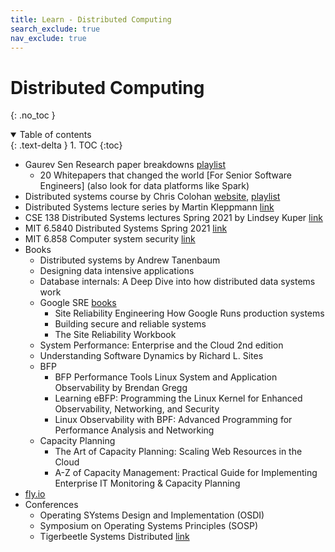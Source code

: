 ```yaml
---
title: Learn - Distributed Computing
search_exclude: true
nav_exclude: true
---
```


<!-- prettier-ignore-start -->
# Distributed Computing
{: .no_toc }

<details open markdown="block">
  <summary>
    Table of contents
  </summary>
  {: .text-delta }
1. TOC
{:toc}
</details>

<!-- prettier-ignore-end -->

-   Gaurev Sen Research paper breakdowns [playlist](https://www.youtube.com/playlist?list=PLMCXHnjXnTnv5Pd3O1bKGHNU4mkvribaB)
    -   20 Whitepapers that changed the world [For Senior Software Engineers] (also look for data platforms like Spark)
-   Distributed systems course by Chris Colohan [website](https://www.distributedsystemscourse.com/), [playlist](https://www.youtube.com/playlist?list=PLOE1GTZ5ouRPbpTnrZ3Wqjamfwn_Q5Y9A)
-   Distributed Systems lecture series by Martin Kleppmann [link](https://www.youtube.com/playlist?list=PLeKd45zvjcDFUEv_ohr_HdUFe97RItdiB)
-   CSE 138 Distributed Systems lectures Spring 2021 by Lindsey Kuper [link](https://www.youtube.com/playlist?list=PLNPUF5QyWU8PydLG2cIJrCvnn5I_exhYx)
-   MIT 6.5840 Distributed Systems Spring 2021 [link](https://www.youtube.com/playlist?list=PLrw6a1wE39_tb2fErI4-WkMbsvGQk9_UB)
-   MIT 6.858 Computer system security [link](https://www.youtube.com/playlist?list=PLA6Ht2dJt3SLdj0t--M5EjjpmDU5gLrYD)
-   Books
    -   Distributed systems by Andrew Tanenbaum
    -   Designing data intensive applications
    -   Database internals: A Deep Dive into how distributed data systems work
    -   Google SRE [books](https://sre.google/books/)
        -   Site Reliability Engineering How Google Runs production systems
        -   Building secure and reliable systems
        -   The Site Reliability Workbook
    -   System Performance: Enterprise and the Cloud 2nd edition
    -   Understanding Software Dynamics by Richard L. Sites
    -   BFP
        -   BFP Performance Tools Linux System and Application Observability by Brendan Gregg
        -   Learning eBFP: Programming the Linux Kernel for Enhanced Observability, Networking, and Security
        -   Linux Observability with BPF: Advanced Programming for Performance Analysis and Networking
    -   Capacity Planning
        -   The Art of Capacity Planning: Scaling Web Resources in the Cloud
        -   A-Z of Capacity Management: Practical Guide for Implementing Enterprise IT Monitoring & Capacity Planning
-   [fly.io](https://fly.io/dist-sys/)
-   Conferences
    -   Operating SYstems Design and Implementation (OSDI)
    -   Symposium on Operating Systems Principles (SOSP)
    -   Tigerbeetle Systems Distributed [link](https://systemsdistributed.com/)
